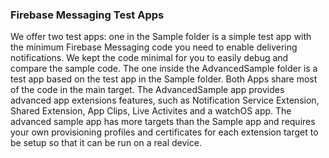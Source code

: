 ### Firebase Messaging Test Apps

We offer two test apps: one in the Sample folder is a simple test app with
the minimum Firebase Messaging code you need to enable delivering
notifications. We kept the code minimal for you to easily debug and compare
the sample code. The one inside the AdvancedSample folder is a test app
based on the test app in the Sample folder. Both Apps share most of the
code in the main target. The AdvancedSample app provides advanced app
extensions features, such as Notification Service Extension, Shared
Extension, App Clips, Live Activites and a watchOS app. The advanced sample app has more
targets than the Sample app and requires your own provisioning profiles and
certificates for each extension target to be setup so that it can be run on
a real device.

